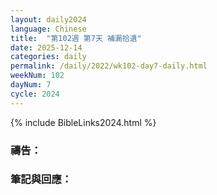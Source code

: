 ```yaml
---
layout: daily2024
language: Chinese
title:  "第102週 第7天 補漏拾遺"
date: 2025-12-14
categories: daily
permalink: /daily/2022/wk102-day7-daily.html
weekNum: 102
dayNum: 7
cycle: 2024
---
```


{% include BibleLinks2024.html %}

### 禱告：

### 筆記與回應：
